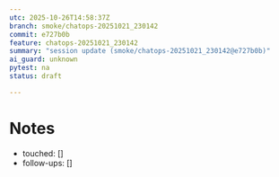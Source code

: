 ```yaml
---
utc: 2025-10-26T14:58:37Z
branch: smoke/chatops-20251021_230142
commit: e727b0b
feature: chatops-20251021_230142
summary: "session update (smoke/chatops-20251021_230142@e727b0b)"
ai_guard: unknown
pytest: na
status: draft

---
```

# Notes
- touched: []
- follow-ups: []
